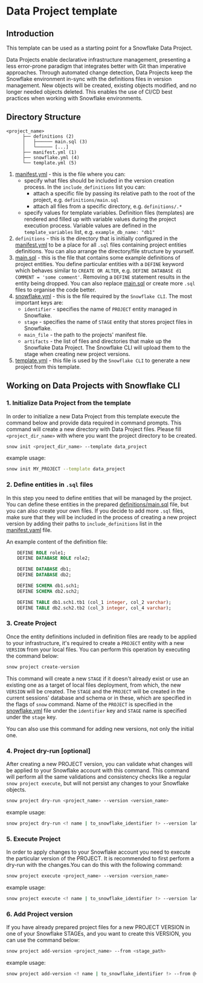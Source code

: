 # Data Project template

## Introduction

This template can be used as a starting point for a Snowflake Data Project.

Data Projects enable declarative infrastructure management, presenting a less error-prone paradigm
that integrates better with Git than imperative approaches. Through automated change detection, Data
Projects keep the Snowflake environment in-sync with the definitions files in version management.
New objects will be created, existing objects modified, and no longer needed objects deleted.
This enables the use of CI/CD best practices when working with Snowflake environments.

## Directory Structure

```
<project_name>
      ├── definitions (2)
      │   ├────── main.sql (3)
      │   └────── [...]
      ├── manifest.yml (1)
      ├── snowflake.yml (4)
      └── template.yml (5)
```

1. [manifest.yml][manifest] - this is the file where you can:
    * specify what files should be included in the version creation process. In the `include_definitions` list you can:
      * attach a specific file by passing its relative path to the root of the project, e.g. `definitions/main.sql`
      * attach all files from a specific directory, e.g. `definitions/.*`
    * specify values for template variables. Definition files (templates) are rendered and filled up with variable values during the project execution process. Variable values are defined in the `template_variables` list, e.g. `example_db_name: "db1"`
2. `definitions` - this is the directory that is initially configured in the [manifest.yml][manifest] to be a place for all `.sql` files containing project entities definitions. You can also arrange the directory/file structure by yourself.
3. [main.sql][main.sql] - this is the file that contains some example definitions of project entities. You define particular entities with a `DEFINE` keyword which behaves similar to `CREATE OR ALTER`, e.g. `DEFINE DATABASE d1 COMMENT = 'some comment'`. Removing a `DEFINE` statement results in the entity being dropped. You can also replace [main.sql][main.sql] or create more `.sql` files to organise the code better.
4. [snowflake.yml][snowflake] - this is the file required by the `Snowflake CLI`. The most important keys are:
    * `identifier` - specifies the name of `PROJECT` entity managed in Snowflake.
    * `stage` - specifies the name of `STAGE` entity that stores project files in Snowflake.
    * `main_file` - the path to the projects' manifest file.
    * `artifacts` - the list of files and directories that make up the Snowflake Data Project. The Snowflake CLI will upload them to the stage when creating new project versions.
5. [template.yml][template] - this file is used by the `Snowflake CLI` to generate a new project from this template.

## Working on Data Projects with Snowflake CLI

### 1. Initialize Data Project from the template

In order to initialize a new Data Project from this template execute the command below and provide data required in command prompts. This command will create a new directory with Data Project files. Please fill `<project_dir_name>` with where you want the project directory to be created.

```bash
snow init <project_dir_name> --template data_project
```

example usage:

```bash
snow init MY_PROJECT --template data_project
```

### 2. Define entities in `.sql` files

In this step you need to define entities that will be managed by the project. You can define these
entities in the prepared [definitions/main.sql][main.sql] file, but you can also create your own files. If you
decide to add more `.sql` files, make sure that they will be included in the process of creating a new
project version by adding their paths to `include_definitions` list in the [manifest.yaml][manifest] file.

An example content of the definition file:
```sql
    DEFINE ROLE role1;
    DEFINE DATABASE ROLE role2;

    DEFINE DATABASE db1;
    DEFINE DATABASE db2;

    DEFINE SCHEMA db1.sch1;
    DEFINE SCHEMA db2.sch2;

    DEFINE TABLE db1.sch1.tb1 (col_1 integer, col_2 varchar);
    DEFINE TABLE db2.sch2.tb2 (col_3 integer, col_4 varchar);
```

### 3. Create Project

Once the entity definitions included in definition files are ready to be applied to your infrastructure,
it's required to create a `PROJECT` entity with a new `VERSION` from your local files. You can perform this
operation by executing the command below:

```bash
snow project create-version
```

This command will create a new `STAGE` if it doesn't already exist or use an existing one as a target
of local files deployment, from which, the new `VERSION` will be created. The `STAGE` and the `PROJECT`
will be created in the current sessions' database and schema or in these, which are specified in the
flags of `snow` command. Name of the `PROJECT` is specified in the [snowflake.yml][snowflake] file under the `identifier`
key and `STAGE` name is specified under the `stage` key.

You can also use this command for adding new versions, not only the initial one.

### 4. Project dry-run [optional]

After creating a new PROJECT version, you can validate what changes will be applied to your Snowflake
account with this command. This command will perform all the same validations and consistency checks
like a regular `snow project execute`, but will not persist any changes to your Snowflake objects.

```bash
snow project dry-run <project_name> --version <version_name>
```

example usage:

```bash
snow project dry-run <! name | to_snowflake_identifier !> --version latest
```

### 5. Execute Project

In order to apply changes to your Snowflake account you need to execute the particular version of
the PROJECT. It is recommended to first perform a dry-run with the changes.You can do this with the
following command:

```bash
snow project execute <project_name> --version <version_name>
```

example usage:

```bash
snow project execute <! name | to_snowflake_identifier !> --version latest
```

### 6. Add Project version

If you have already prepared project files for a new PROJECT VERSION in one of your Snowflake STAGEs,
and you want to create this VERSION, you can use the command below:

```bash
snow project add-version <project_name> --from <stage_path>
```

example usage:

```bash
snow project add-version <! name | to_snowflake_identifier !> --from @<! stage | to_snowflake_identifier !>
```

[manifest]: ./manifest.yml
[snowflake]: ./snowflake.yml
[main.sql]: ./definitions/main.sql
[template]: ./template.yml
